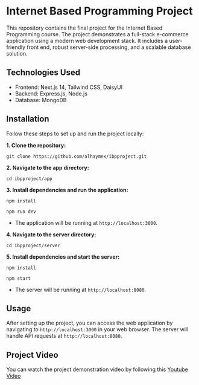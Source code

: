# Internet Based Programming Project

This repository contains the final project for the Internet Based Programming course. The project demonstrates a full-stack e-commerce application using a modern web development stack. It includes a user-friendly front end, robust server-side processing, and a scalable database solution.

## Technologies Used

* Frontend: Next.js 14, Tailwind CSS, DaisyUI
* Backend: Express.js, Node.js
* Database: MongoDB

 
## Installation
Follow these steps to set up and run the project locally:

__1. Clone the repository:__

```
git clone https://github.com/alhaymex/ibpproject.git
```

__2. Navigate to the app directory:__

```
cd ibpproject/app
```

__3. Install dependencies and run the application:__

```
npm install
```

```
npm run dev
```

* The application will be running at `http://localhost:3000`.


__4. Navigate to the server directory:__

```
cd ibpproject/server
```

__5. Install dependencies and start the server:__

```
npm install
```

```
npm start
```
* The server will be running at `http://localhost:8080`.

## Usage
After setting up the project, you can access the web application by navigating to
`http://localhost:3000` in your web browser. The server will handle API requests at `http://localhost:8080`.

## Project Video
You can watch the project demonstration video by following this [Youtube Video](URL)
